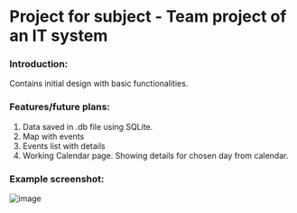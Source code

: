 # Project for subject - Team project of an IT system

### Introduction:
Contains initial design with basic functionalities.<br>
   
### Features/future plans:
  1. Data saved in .db file using SQLite.
  2. Map with events 
  3. Events list with details
  4. Working Calendar page. Showing details for chosen day from calendar.
  
### Example screenshot:
![image](https://github.com/BartoszJanczak/GoingOutApp/assets/88060437/5af0668f-d96e-4b4f-9e66-0316b9dbf7ef)


